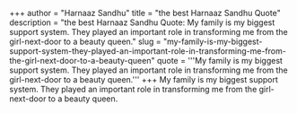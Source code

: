 +++
author = "Harnaaz Sandhu"
title = "the best Harnaaz Sandhu Quote"
description = "the best Harnaaz Sandhu Quote: My family is my biggest support system. They played an important role in transforming me from the girl-next-door to a beauty queen."
slug = "my-family-is-my-biggest-support-system-they-played-an-important-role-in-transforming-me-from-the-girl-next-door-to-a-beauty-queen"
quote = '''My family is my biggest support system. They played an important role in transforming me from the girl-next-door to a beauty queen.'''
+++
My family is my biggest support system. They played an important role in transforming me from the girl-next-door to a beauty queen.
